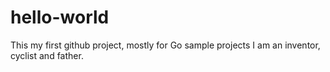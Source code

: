 # hello-world
This my first github project, mostly for Go sample projects
I am an inventor, cyclist and father.
